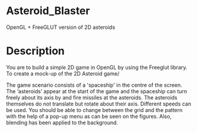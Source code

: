 # Asteroid_Blaster
OpenGL + FreeGLUT version of 2D asteroids

# Description
You are to build a simple 2D game in OpenGL by using the Freeglut library. To create a mock-up of the 2D Asteroid game/

The game scenario consists of a 'spaceship' in the centre of the screen. The
‘asteroids’ appear at the start of the game and the spaceship can turn freely about
its axis by and fire missiles at the asteroids. The asteroids themselves do not
translate but rotate about their axis. Different speeds can be used.
You should be able to change between the grid and the pattern with the help of a
pop-up menu as can be seen on the figures. Also, blending has been applied to the
background.
